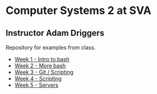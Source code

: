 # Computer Systems 2 at SVA
## Instructor Adam Driggers

Repository for examples from class.
- [Week 1 - Intro to bash](W1_intro_bash/)
- [Week 2 - More bash](W2_more_bash/)
- [Week 3 - Git / Scripting](W3_git_scripts/)
- [Week 4 - Scripting](scripting/)
- [Week 5 - Servers](servers/)
<!--- - Week 4 - No Class, Renderfarm Workshop --->
<!--- - [Week 5 - Scripting](W5_scripts_servers) --->
<!--- - [Week 6 and 7 - Scripting + servers](W6+W7_servers/) --->

